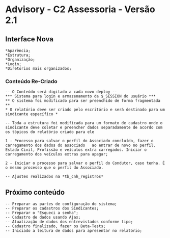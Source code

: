 # Advisory - C2 Assessoria - Versão 2.1 #

## Interface Nova ##
	*Aparência;
	*Estrutura;
	*Organização;
	*Login;
	*Diretórios mais organizados;
	

### Conteúdo Re-Criado ###
	-- O Conteúdo será digitado a cada novo deploy --
	*** Sistema para login e armazenamento da $_SESSION do usuário ***
	** O sistema foi modificado para ser preenchido de forma fragmentada ** 
	* O relatório deve ser criado pelo escritório e será destinado para um sindicante específico *

	-- Toda a estrutura foi modificada para um formato de cadastro onde o sindicante deve coletar e preencher dados separadamente de acordo com os tópicos do relatório criado para ele

	1 - Processo para salvar o perfil do Associado concluído, fazer o carregamento dos dados do associado	ao entrar de novo no perfil. Estado Civil, Profissão e veículos extra carregados. Iniciar o carregamento dos veículos extras para apagar;

	2 - Iniciar o processo para salvar o perfil do Condutor, caso tenha. É o mesmo processo que o perfil do Associado.

	-- Ajustes realizados na *tb_cnh_registros*
	
	
## Próximo conteúdo ##

	-- Preparar as partes de configuração do sistema;
	-- Preparar os cadastros dos Sindicantes;
	-- Preparar o "Esqueci a senha";
	-- Cadastro de dados usando Ajax;
	-- Atualização de dados dos entrevistados conforme tipo;
	-- Cadastro finalizado, fazer os Beta-Tests;
	-- Iniciado a leitura de dados para apresentar no relatório;